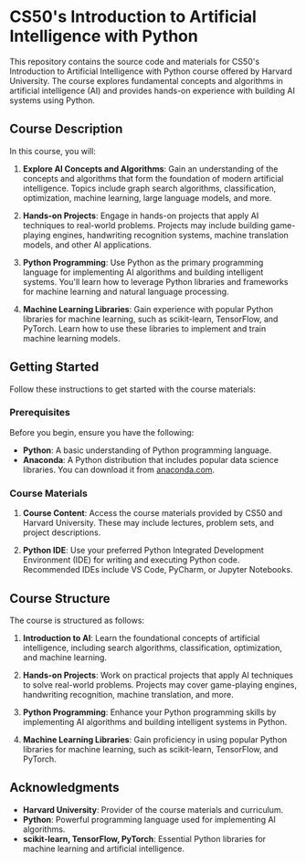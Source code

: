 # CS50's Introduction to Artificial Intelligence with Python

This repository contains the source code and materials for CS50's Introduction to Artificial Intelligence with Python course offered by Harvard University. The course explores fundamental concepts and algorithms in artificial intelligence (AI) and provides hands-on experience with building AI systems using Python.

## Course Description

In this course, you will:

1. **Explore AI Concepts and Algorithms**: Gain an understanding of the concepts and algorithms that form the foundation of modern artificial intelligence. Topics include graph search algorithms, classification, optimization, machine learning, large language models, and more.

2. **Hands-on Projects**: Engage in hands-on projects that apply AI techniques to real-world problems. Projects may include building game-playing engines, handwriting recognition systems, machine translation models, and other AI applications.

3. **Python Programming**: Use Python as the primary programming language for implementing AI algorithms and building intelligent systems. You'll learn how to leverage Python libraries and frameworks for machine learning and natural language processing.

4. **Machine Learning Libraries**: Gain experience with popular Python libraries for machine learning, such as scikit-learn, TensorFlow, and PyTorch. Learn how to use these libraries to implement and train machine learning models.

## Getting Started

Follow these instructions to get started with the course materials:

### Prerequisites

Before you begin, ensure you have the following:

- **Python**: A basic understanding of Python programming language.
- **Anaconda**: A Python distribution that includes popular data science libraries. You can download it from [anaconda.com](https://www.anaconda.com/products/distribution).

### Course Materials

1. **Course Content**: Access the course materials provided by CS50 and Harvard University. These may include lectures, problem sets, and project descriptions.

2. **Python IDE**: Use your preferred Python Integrated Development Environment (IDE) for writing and executing Python code. Recommended IDEs include VS Code, PyCharm, or Jupyter Notebooks.

## Course Structure

The course is structured as follows:

1. **Introduction to AI**: Learn the foundational concepts of artificial intelligence, including search algorithms, classification, optimization, and machine learning.

2. **Hands-on Projects**: Work on practical projects that apply AI techniques to solve real-world problems. Projects may cover game-playing engines, handwriting recognition, machine translation, and more.

3. **Python Programming**: Enhance your Python programming skills by implementing AI algorithms and building intelligent systems in Python.

4. **Machine Learning Libraries**: Gain proficiency in using popular Python libraries for machine learning, such as scikit-learn, TensorFlow, and PyTorch.

## Acknowledgments

- **Harvard University**: Provider of the course materials and curriculum.
- **Python**: Powerful programming language used for implementing AI algorithms.
- **scikit-learn, TensorFlow, PyTorch**: Essential Python libraries for machine learning and artificial intelligence.